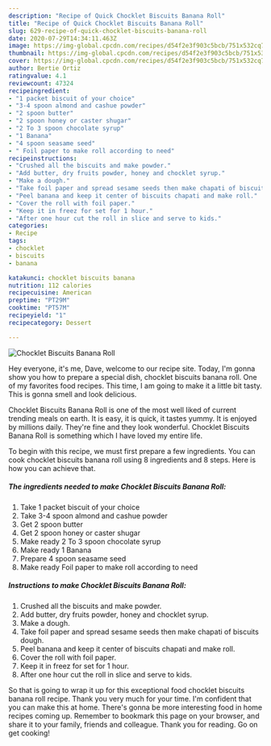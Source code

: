 ```yaml
---
description: "Recipe of Quick Chocklet Biscuits Banana Roll"
title: "Recipe of Quick Chocklet Biscuits Banana Roll"
slug: 629-recipe-of-quick-chocklet-biscuits-banana-roll
date: 2020-07-29T14:34:11.463Z
image: https://img-global.cpcdn.com/recipes/d54f2e3f903c5bcb/751x532cq70/chocklet-biscuits-banana-roll-recipe-main-photo.jpg
thumbnail: https://img-global.cpcdn.com/recipes/d54f2e3f903c5bcb/751x532cq70/chocklet-biscuits-banana-roll-recipe-main-photo.jpg
cover: https://img-global.cpcdn.com/recipes/d54f2e3f903c5bcb/751x532cq70/chocklet-biscuits-banana-roll-recipe-main-photo.jpg
author: Bertie Ortiz
ratingvalue: 4.1
reviewcount: 47324
recipeingredient:
- "1 packet biscuit of your choice"
- "3-4 spoon almond and cashue powder"
- "2 spoon butter"
- "2 spoon honey or caster shugar"
- "2 To 3 spoon chocolate syrup"
- "1 Banana"
- "4 spoon seasame seed"
- " Foil paper to make roll according to need"
recipeinstructions:
- "Crushed all the biscuits and make powder."
- "Add butter, dry fruits powder, honey and chocklet syrup."
- "Make a dough."
- "Take foil paper and spread sesame seeds then make chapati of biscuits dough."
- "Peel banana and keep it center of biscuits chapati and make roll."
- "Cover the roll with foil paper."
- "Keep it in freez for set for 1 hour."
- "After one hour cut the roll in slice and serve to kids."
categories:
- Recipe
tags:
- chocklet
- biscuits
- banana

katakunci: chocklet biscuits banana 
nutrition: 112 calories
recipecuisine: American
preptime: "PT29M"
cooktime: "PT57M"
recipeyield: "1"
recipecategory: Dessert

---
```



![Chocklet Biscuits Banana Roll](https://img-global.cpcdn.com/recipes/d54f2e3f903c5bcb/751x532cq70/chocklet-biscuits-banana-roll-recipe-main-photo.jpg)

Hey everyone, it's me, Dave, welcome to our recipe site. Today, I'm gonna show you how to prepare a special dish, chocklet biscuits banana roll. One of my favorites food recipes. This time, I am going to make it a little bit tasty. This is gonna smell and look delicious.



Chocklet Biscuits Banana Roll is one of the most well liked of current trending meals on earth. It is easy, it is quick, it tastes yummy. It is enjoyed by millions daily. They're fine and they look wonderful. Chocklet Biscuits Banana Roll is something which I have loved my entire life.


To begin with this recipe, we must first prepare a few ingredients. You can cook chocklet biscuits banana roll using 8 ingredients and 8 steps. Here is how you can achieve that.

<!--inarticleads1-->

##### The ingredients needed to make Chocklet Biscuits Banana Roll:

1. Take 1 packet biscuit of your choice
1. Take 3-4 spoon almond and cashue powder
1. Get 2 spoon butter
1. Get 2 spoon honey or caster shugar
1. Make ready 2 To 3 spoon chocolate syrup
1. Make ready 1 Banana
1. Prepare 4 spoon seasame seed
1. Make ready  Foil paper to make roll according to need




<!--inarticleads2-->

##### Instructions to make Chocklet Biscuits Banana Roll:

1. Crushed all the biscuits and make powder.
1. Add butter, dry fruits powder, honey and chocklet syrup.
1. Make a dough.
1. Take foil paper and spread sesame seeds then make chapati of biscuits dough.
1. Peel banana and keep it center of biscuits chapati and make roll.
1. Cover the roll with foil paper.
1. Keep it in freez for set for 1 hour.
1. After one hour cut the roll in slice and serve to kids.




So that is going to wrap it up for this exceptional food chocklet biscuits banana roll recipe. Thank you very much for your time. I'm confident that you can make this at home. There's gonna be more interesting food in home recipes coming up. Remember to bookmark this page on your browser, and share it to your family, friends and colleague. Thank you for reading. Go on get cooking!
